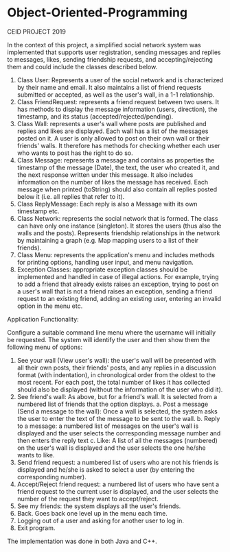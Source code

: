 # Object-Oriented-Programming
CEID PROJECT 2019

In the context of this project, a simplified social network system was implemented that supports user registration, sending messages and replies to messages, likes, sending friendship requests, and accepting/rejecting them and could include the classes described below. 

1. Class User: Represents a user of the social network and is characterized by their name and email. It also maintains a list of friend requests submitted or accepted, as well as the user's wall, in a 1-1 relationship.
2. Class FriendRequest: represents a friend request between two users. It has methods to display the message information (users, direction), the timestamp, and its status (accepted/rejected/pending).
3. Class Wall: represents a user's wall where posts are published and replies and likes are displayed. Each wall has a list of the messages posted on it. A user is only allowed to post on their own wall or their friends' walls. It therefore has methods for checking whether each user who wants to post has the right to do so.
4. Class Message: represents a message and contains as properties the timestamp of the message (Date), the text, the user who created it, and the next response written under this message. It also includes information on the number of likes the message has received. Each message when printed (toString) should also contain all replies posted below it (i.e. all replies that refer to it).
5. Class ReplyMessage: Each reply is also a Message with its own timestamp etc.
6. Class Network: represents the social network that is formed. The class can have only one instance (singleton). It stores the users (thus also the walls and the posts). Represents friendship relationships in the network by maintaining a graph (e.g. Map mapping users to a list of their friends).
7. Class Menu: represents the application's menu and includes methods for printing options, handling user input, and menu navigation.
8. Exception Classes: appropriate exception classes should be implemented and handled in case of illegal actions. For example, trying to add a friend that already exists raises an exception, trying to post on a user's wall that is not a friend raises an exception, sending a friend request to an existing friend, adding an existing user, entering an invalid option in the menu etc.

Application Functionality:

Configure a suitable command line menu where the username will initially be requested. The system will identify the user and then show them the following menu of options:

1. See your wall (View user's wall): the user's wall will be presented with all their own posts, their friends' posts, and any replies in a discussion format (with indentation), in chronological order from the oldest to the most recent. For each post, the total number of likes it has collected should also be displayed (without the information of the user who did it).
2. See friend's wall: As above, but for a friend's wall. It is selected from a numbered list of friends that the option displays.
   a. Post a message (Send a message to the wall): Once a wall is selected, the system asks the user to enter the text of the message to be sent to the wall.
   b. Reply to a message: a numbered list of messages on the user's wall is displayed and the user selects the corresponding message number and then enters the reply text
   c. Like: A list of all the messages (numbered) on the user's wall is displayed and the user selects the one he/she wants to like.
4. Send friend request: a numbered list of users who are not his friends is displayed and he/she is asked to select a user (by entering the corresponding number).
5. Accept/Reject friend request: a numbered list of users who have sent a friend request to the current user is displayed, and the user selects the number of the request they want to accept/reject.
6. See my friends: the system displays all the user's friends.
7. Back. Goes back one level up in the menu each time.
8. Logging out of a user and asking for another user to log in.
9. Exit program.

The implementation was done in both Java and C++.
